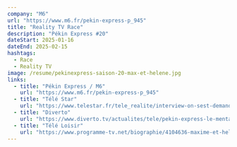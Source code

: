 ```yaml
---
company: "M6"
url: "https://www.m6.fr/pekin-express-p_945"
title: "Reality TV Race"
description: "Pékin Express #20"
dateStart: 2025-01-16
dateEnd: 2025-02-15
hashtags:
  - Race
  - Reality TV
image: /resume/pekinexpress-saison-20-max-et-helene.jpg
links:
  - title: "Pékin Express / M6"
    url: "https://www.m6.fr/pekin-express-p_945"
  - title: "Télé Star"
    url: "https://www.telestar.fr/tele_realite/interview-on-sest-demande-en-mariage-max-et-helene-pekin-express-2025-heureux-apres-leur-elimination-1709471"
  - title: "Diverto"
    url: "https://www.diverto.tv/actualites/tele/pekin-express-le-mental-est-la-cle-elimines-maxime-et-helene-font-le-bilan"
  - title: "Télé Loisir"
    url: "https://www.programme-tv.net/biographie/4104636-maxime-et-helene-pekin-express-la-route-des-tribus-legendaires/"
---
```

